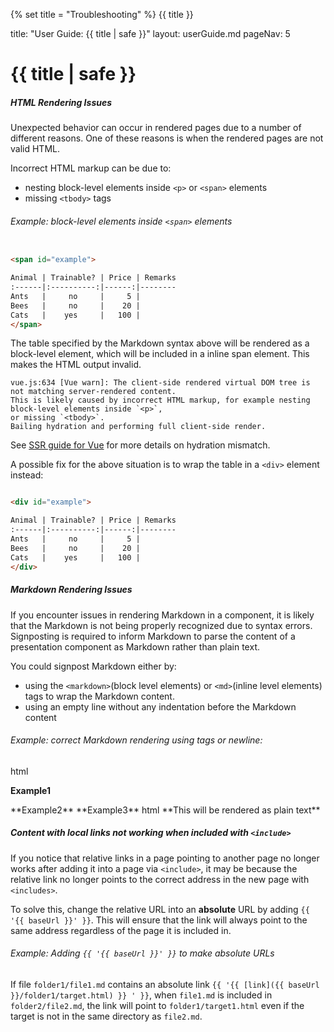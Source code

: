 {% set title = "Troubleshooting" %}
<span id="title" class="d-none">{{ title }}</span>

<frontmatter>
  title: "User Guide: {{ title | safe }}"
  layout: userGuide.md
  pageNav: 5
</frontmatter>

# {{ title | safe }}

##### HTML Rendering Issues

Unexpected behavior can occur in rendered pages due to a number of different reasons. One of these reasons is when the rendered pages are not valid HTML.

Incorrect HTML markup can be due to:
- nesting block-level elements inside `<p>` or `<span>` elements
- missing `<tbody>` tags

###### Example: block-level elements inside `<span>` elements
```html

<span id="example">

Animal | Trainable? | Price | Remarks
:------|:----------:|------:|--------
Ants   |     no     |     5 |
Bees   |     no     |    20 |
Cats   |    yes     |   100 |
</span>
```

The table specified by the Markdown syntax above will be rendered as a block-level element, which will be included in a inline span element. This makes the HTML output invalid.

<panel header="Underlying Error (Example)" type="seamless">

```
vue.js:634 [Vue warn]: The client-side rendered virtual DOM tree is not matching server-rendered content.
This is likely caused by incorrect HTML markup, for example nesting block-level elements inside `<p>`,
or missing `<tbody>`.
Bailing hydration and performing full client-side render.
```
See [SSR guide for Vue](https://vuejs.org/guide/scaling-up/ssr.html#hydration-mismatch) for more details on hydration mismatch.
</panel>

A possible fix for the above situation is to wrap the table in a `<div>` element instead:

```html

<div id="example">

Animal | Trainable? | Price | Remarks
:------|:----------:|------:|--------
Ants   |     no     |     5 |
Bees   |     no     |    20 |
Cats   |    yes     |   100 |
</div>
```

##### Markdown Rendering Issues

If you encounter issues in rendering Markdown in a component, it is likely that the Markdown is not being properly recognized due to syntax errors. Signposting is required to inform Markdown to parse the content of a presentation component as Markdown rather than plain text.

You could signpost Markdown either by:

- using the `<markdown>`(block level elements) or `<md>`(inline level elements) tags to wrap the Markdown content.
- using an empty line without any indentation before the Markdown content

###### Example: correct Markdown rendering using tags or newline:
<include src="codeAndOutput.md" boilerplate >
<variable name="highlightStyle">html</variable>
<variable name="code">
<box>

**Example1**
</box>

<box> 
<md> **Example2** </md> 
</box>

<box> 
<markdown> **Example3** </markdown> 
</box>


</variable>
</include>
<panel header="###### Example: Markdown not rendered without singposting" type="seamless">
<include src="codeAndOutput.md" boilerplate >
<variable name="highlightStyle">html</variable>
<variable name="code">
<box> **This will be rendered as plain text**</box>
</variable>
</include>
</panel>

##### Content with local links not working when included with `<include>`

If you notice that relative links in a page pointing to another page no longer works after adding it into a page via `<include>`, it may be because the relative link no longer points to the correct address in the new page with `<includes>`. 

To solve this, change the relative URL into an **absolute** URL by adding `{{ '{{ baseUrl }}' }}`. This will ensure that the link will always point to the same address regardless of the page it is included in.

###### Example: Adding `{{ '{{ baseUrl }}' }}` to make absolute URLs

If file `folder1/file1.md` contains an absolute link `{{ '{{ [link]({{ baseUrl }}/folder1/target.html) }} ' }}`, when `file1.md` is included in `folder2/file2.md`, the link will point to `folder1/target1.html` even if the target is not in the same directory as `file2.md`.

